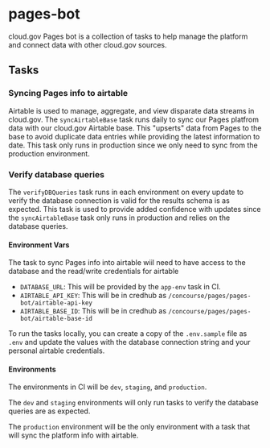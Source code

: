 pages-bot
=========

cloud.gov Pages bot is a collection of tasks to help manage the platform and connect data with other cloud.gov sources.

## Tasks

### Syncing Pages info to airtable

Airtable is used to manage, aggregate, and view disparate data streams in cloud.gov. The `syncAirtableBase` task runs daily to sync our Pages platfrom data with our cloud.gov Airtable base. This "upserts" data from Pages to the base to avoid duplicate data entries while providing the latest information to date. This task only runs in production since we only need to sync from the production environment.

### Verify database queries

The `verifyDBQueries` task runs in each environment on every update to verify the database connection is valid for the results schema is as expected. This task is used to provide added confidence with updates since the `syncAirtableBase` task only runs in production and relies on the database queries.

#### Environment Vars

The task to sync Pages info into airtable wiil need to have access to the database and the read/write credentials for airtable

- `DATABASE_URL`: This will be provided by the `app-env` task in CI.
- `AIRTABLE_API_KEY`: This will be in credhub as `/concourse/pages/pages-bot/airtable-api-key`
- `AIRTABLE_BASE_ID`: This will be in credhub as `/concourse/pages/pages-bot/airtable-base-id`

To run the tasks locally, you can create a copy of the `.env.sample` file as `.env` and update the values with the database connection string and your personal airtable credentials.

#### Environments

The environments in CI will be `dev`, `staging`, and `production`.

The `dev` and `staging` environments will only run tasks to verify the database queries are as expected.

The `production` environment will be the only environment with a task that will sync the platform info with airtable.
